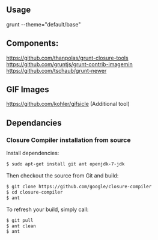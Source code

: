 ## Usage

grunt --theme="default/base" <br/>

## Components:
https://github.com/thanpolas/grunt-closure-tools <br/>
https://github.com/gruntjs/grunt-contrib-imagemin <br/>
https://github.com/tschaub/grunt-newer <br/>

## GIF Images
https://github.com/kohler/gifsicle
(Additional tool) 
## Dependancies

### Closure Compiler installation from source

Install dependencies:
```bash
$ sudo apt-get install git ant openjdk-7-jdk
```

Then checkout the source from Git and build:
```bash
$ git clone https://github.com/google/closure-compiler
$ cd closure-compiler
$ ant
```

To refresh your build, simply call:
```bash
$ git pull
$ ant clean
$ ant
```
